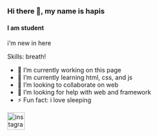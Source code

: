 ### Hi there 👋, my name is hapis
#### I am student

i'm new in here 

Skills: breath!

- 🔭 I’m currently working on this page 
- 🌱 I’m currently learning html, css, and js 
- 👯 I’m looking to collaborate on web 
- 🤔 I’m looking for help with web and framework 
- ⚡ Fun fact: i love sleeping 


[<img src='https://cdn.jsdelivr.net/npm/simple-icons@3.0.1/icons/instagram.svg' alt='instagram' height='40'>](https://www.instagram.com/hafizhrt/)  


